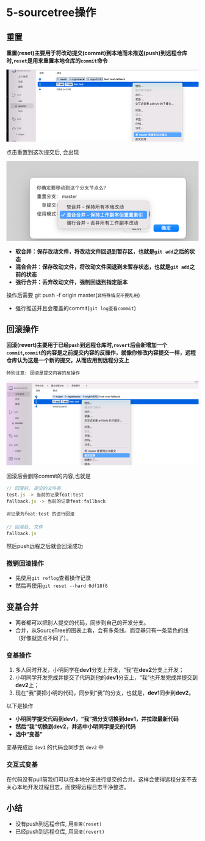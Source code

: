# **5-sourcetree操作**

## **重置**

**重置(reset)主要用于将改动提交(commit)到本地而未推送(push)到远程仓库时,`reset`是用来重置本地仓库的`commit`命令**

<img src="./assets/image-20220926143254555.png" alt="image-20220926143254555"  />

点击重置到这次提交后, 会出现

![image-20220926143442061](./assets/image-20220926143442061.png)

- **软合并：保存改动文件，将改动文件回退到暂存区，也就是`git add`之后的状态**
- **混合合并：保存改动文件，将改动文件回退到未暂存状态，也就是`git add`之前的状态**
- **强行合并：丢弃改动文件，强制回退到指定版本**



操作后需要 git push -f origin master(`非特殊情况不要乱用`)

- 强行推送并且会覆盖的commit(`git log查看commit`)



## **回滚操作**

**回滚(revert)主要用于已经`push`到远程仓库时,`revert`后会新增加一个`commit`,`commit`的内容是之前提交内容的反操作，就像你修改内容提交一样，远程仓库认为这是一个新的提交，从而应用到远程分支上**

`特别注意: 回滚是提交内容的反操作`

![image-20220926144809205](./assets/image-20220926144809205.png)

回滚后会删除commit的内容,也就是

```js
// 回滚前, 提交的文件有
test.js -> 当前的记录feat:test
fallback.js -> 当前的记录feat:fallback

对记录为feat:test 的进行回滚

// 回滚后, 文件
fallback.js 

```

然后push远程之后就会回滚成功

### **撤销回滚操作**

- 先使用`git reflog`查看操作记录
- 然后再使用`git reset --hard 0df18f6`

## **变基合并**

- 两者都可以把别人提交的代码，同步到自己的开发分支。
- 合并，从SourceTree的图表上看，会有多条线。而变基只有一条蓝色的线（好像就这点不同了）。

### **变基操作**

1. 多人同时开发，小明同学在**dev1**分支上开发，“我”在**dev2**分支上开发；
2. 小明同学开发完成并提交了代码到他的**dev1**分支上，“我”也开发完成并提交到**dev2**上；
3. 现在“我”要把小明的代码，同步到“我”的分支，也就是，**dev1**同步到**dev2**。

以下是操作

- **小明同学提交代码到dev1，“我”把分支切换到dev1，并拉取最新代码**
- **然后“我”切换到dev2，并选中小明同学提交的代码**
- **选中“变基”**

变基完成后 `dev1` 的代码会同步到 `dev2` 中

### **交互式变基**

在代码没有pull前我们可以在本地分支进行提交的合并。这样会使得远程分支不去关心本地开发过程日志，而使得远程日志干净整洁。

## **小结**

- 没有push到远程仓库, 用`重置(reset)`
- 已经push到远程仓库, 用`回滚(revert)`